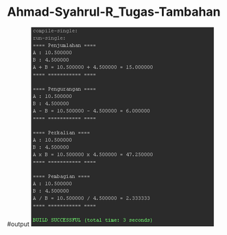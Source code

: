 # Ahmad-Syahrul-R_Tugas-Tambahan

#output
![Alt Text](https://github.com/AhmadSyahrul-R/Ahmad-Syahrul-R_Tugas-Tambahan/blob/main/Tugas%20Tambahan%20Produktif%20XR1_AhmadSyahrulRamadhani/screenshoot%20output/output.png)
